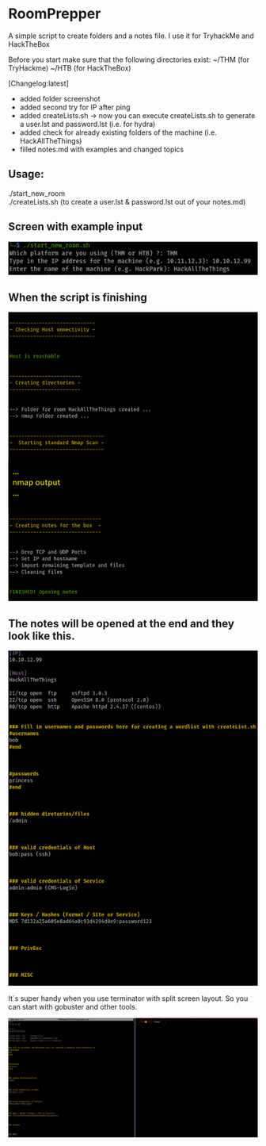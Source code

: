 # RoomPrepper
A simple script to create folders and a notes file. I use it for TryhackMe and HackTheBox

Before you start make sure that the following directories exist:
~/THM (for TryHackme)
~/HTB (for HackTheBox)

[Changelog:latest]
- added folder screenshot
- added second try for IP after ping
- added createLists.sh
-> now you can execute createLists.sh to generate a user.lst and password.lst (i.e. for hydra)
- added check for already existing folders of the machine (i.e. HackAllTheThings)
- filled notes.md with examples and changed topics

## Usage:

./start_new_room  
./createLists.sh (to create a user.lst & password.lst out of your notes.md)

## Screen with example input

![Screenshot](images/input.png)

## When the script is finishing

![Screenshot](images/start_new_room.png)

## The notes will be opened at the end and they look like this.

![Screenshot](images/notes.png)


It´s super handy when you use terminator with split screen layout. So you can start with gobuster and other tools.

![Screenshot](images/terminator.png)



